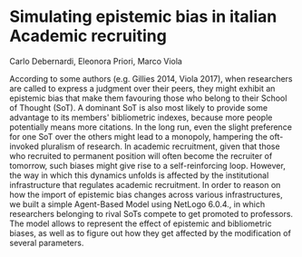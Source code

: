 # Simulating epistemic bias in italian Academic recruiting
 
Carlo Debernardi, Eleonora Priori, Marco Viola

According to some authors (e.g. Gillies 2014, Viola 2017), when researchers are called to express a judgment over their peers, they might exhibit an epistemic bias that make them favouring those who belong to their School of Thought (SoT). A dominant SoT is also most likely to provide some advantage to its members' bibliometric indexes, because more people potentially means more citations. In the long run, even the slight preference for one SoT over the others might lead to a monopoly, hampering the oft-invoked pluralism of research. In academic recruitment, given that those who recruited to permanent position will often become the recruiter of tomorrow, such biases might give rise to a self-reinforcing loop. However, the way in which this dynamics unfolds is affected by the institutional infrastructure that regulates academic recruitment. In order to reason on how the import of epistemic bias changes across various infrastructures, we built a simple Agent-Based Model using NetLogo 6.0.4., in which researchers belonging to rival SoTs compete to get promoted to professors. The model allows to represent the effect of epistemic and bibliometric biases, as well as to figure out how they get affected by the modification of several parameters.